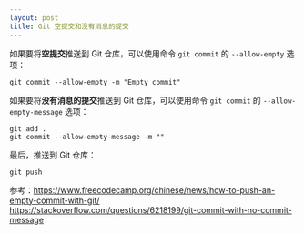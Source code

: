 ```yaml
---
layout: post
title: Git 空提交和没有消息的提交
---
```


如果要将**空提交**推送到 Git 仓库，可以使用命令 `git commit` 的 `--allow-empty` 选项：
```
git commit --allow-empty -m "Empty commit"
```
如果要将**没有消息的提交**推送到 Git 仓库，可以使用命令 `git commit` 的 `--allow-empty-message` 选项：
```
git add .
git commit --allow-empty-message -m ""
```
最后，推送到 Git 仓库：
```
git push
```
参考：https://www.freecodecamp.org/chinese/news/how-to-push-an-empty-commit-with-git/  
https://stackoverflow.com/questions/6218199/git-commit-with-no-commit-message